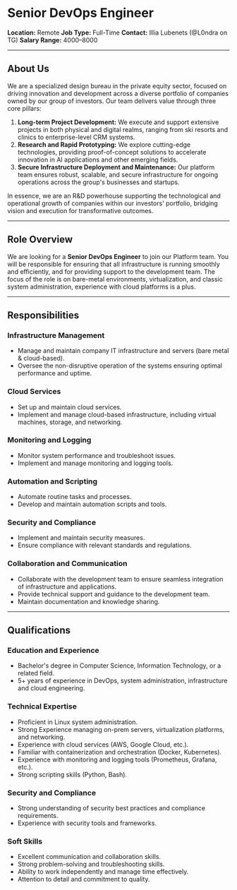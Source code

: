 # Senior DevOps Engineer

**Location:** Remote
**Job Type:** Full-Time
**Contact:** Illia Lubenets (@L0ndra on TG)
**Salary Range:** $4000–$8000

---

## About Us  

We are a specialized design bureau in the private equity sector, focused on driving innovation and development across a diverse portfolio of companies owned by our group of investors. Our team delivers value through three core pillars:  

1. **Long-term Project Development:** We execute and support extensive projects in both physical and digital realms, ranging from ski resorts and clinics to enterprise-level CRM systems.  
2. **Research and Rapid Prototyping:** We explore cutting-edge technologies, providing proof-of-concept solutions to accelerate innovation in AI applications and other emerging fields.  
3. **Secure Infrastructure Deployment and Maintenance:** Our platform team ensures robust, scalable, and secure infrastructure for ongoing operations across the group's businesses and startups.  

In essence, we are an R&D powerhouse supporting the technological and operational growth of companies within our investors' portfolio, bridging vision and execution for transformative outcomes.  

---

## Role Overview  

We are looking for a **Senior DevOps Engineer** to join our Platform team. You will be responsible for ensuring that all infrastructure is running smoothly and efficiently, and for providing support to the development team. The focus of the role is on bare-metal environments, virtualization, and classic system administration, experience with cloud platforms is a plus.

---

## Responsibilities  

### Infrastructure Management  

- Manage and maintain company IT infrastructure and servers (bare metal & cloud-based).  
- Oversee the non-disruptive operation of the systems ensuring optimal performance and uptime.  

### Cloud Services  

- Set up and maintain cloud services.  
- Implement and manage cloud-based infrastructure, including virtual machines, storage, and networking.  

### Monitoring and Logging  

- Monitor system performance and troubleshoot issues.  
- Implement and manage monitoring and logging tools.  

### Automation and Scripting  

- Automate routine tasks and processes.  
- Develop and maintain automation scripts and tools.  

### Security and Compliance  

- Implement and maintain security measures.  
- Ensure compliance with relevant standards and regulations.  

### Collaboration and Communication  

- Collaborate with the development team to ensure seamless integration of infrastructure and applications.  
- Provide technical support and guidance to the development team.  
- Maintain documentation and knowledge sharing.  

---

## Qualifications  

### Education and Experience  

- Bachelor's degree in Computer Science, Information Technology, or a related field.  
- 5+ years of experience in DevOps, system administration, infrastructure and cloud engineering.  

### Technical Expertise  

- Proficient in Linux system administration.
- Strong Experience managing on-prem servers, virtualization platforms, and networking.
- Experience with cloud services (AWS, Google Cloud, etc.).
- Familiar with containerization and orchestration (Docker, Kubernetes).
- Experience with monitoring and logging tools (Prometheus, Grafana, etc.).
- Strong scripting skills (Python, Bash).

### Security and Compliance

- Strong understanding of security best practices and compliance requirements.  
- Experience with security tools and frameworks.  

### Soft Skills  

- Excellent communication and collaboration skills.  
- Strong problem-solving and troubleshooting skills.  
- Ability to work independently and manage time effectively.  
- Attention to detail and commitment to quality.  
